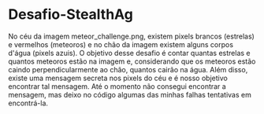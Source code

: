 # Desafio-StealthAg
No céu da imagem meteor_challenge.png, existem pixels brancos (estrelas) e vermelhos (meteoros) e no chão da imagem existem alguns corpos d'água (pixels azuis). O objetivo desse desafio é contar quantas estrelas e quantos meteoros estão na imagem e, considerando que os meteoros estão caindo perpendicularmente ao chão, quantos cairão na água. Além disso, existe uma mensagem secreta nos pixels do céu e é nosso objetivo encontrar tal mensagem. Até o momento não consegui encontrar a mensagem, mas deixo no código algumas das minhas falhas tentativas em encontrá-la.
